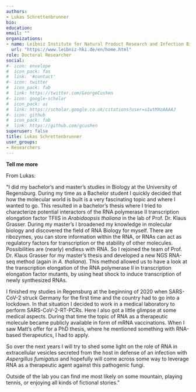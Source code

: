 ```yaml
---
authors:
- Lukas Schrettenbrunner
bio:  
education:
email: ""
organizations:
- name: Leibniz Institute for Natural Product Research and Infection Biology (Leibniz-HKI)
  url: "https://www.leibniz-hki.de/en/home.html"
role: Doctoral Researcher
social:
#- icon: envelope
#  icon_pack: fas
#  link: '#contact'
#- icon: twitter
#  icon_pack: fab
#  link: https://twitter.com/GeorgeCushen
#- icon: google-scholar
#  icon_pack: ai
#  link: https://scholar.google.co.uk/citations?user=sIwtMXoAAAAJ
#- icon: github
#  icon_pack: fab
#  link: https://github.com/gcushen
superuser: false
title: Lukas Schrettenbrunner
user_groups:
- Researchers
---
```


__Tell me more__

From Lukas:

"I did my bachelor’s and master’s studies in Biology at the University of Regensburg. During my
time as a Bachelor student I quickly decided that how the molecular world is built is a very
fascinating topic and where I wanted to go. This resulted in a bachelor’s thesis where I
tried to characterize potential interactors of the RNA polymerase II transcription elongation factor
TFIIS in _Arabidaopsis thaliana_ in the lab of Prof. Dr. Klaus Grasser. During my master’s I
broadened my knowledge in molecular biology and discovered the field of RNA Biology
for myself. There are ribozymes, you can store information within the RNA, or RNAs can act as
regulatory factors for transcription or the stability of other molecules. Possibilities are (nearly)
endless with RNA. So I rejoined the team of Prof. Dr. Klaus Grasser for my master’s thesis and
developed a new NGS RNA-seq method (again in _A. thaliana_). This method allowed us to have a
look at the transcription elongation of the RNA polymerase II in transcription elongation factor
mutants, by using heat shock to induce transcription of newly synthesized RNAs.

I finished my studies in Regensburg at the beginning of 2020 when SARS-CoV-2 struck Germany
for the first time and the country had to go into a lockdown. In that situation I decided to work in a
medical laboratory to perform SARS-CoV-2-RT-PCRs. Here I also got a little glimpse at some
medical aspects. During that time the topic of RNA as a therapeutic molecule became publicly
available in form of mRNA vaccinations. When I saw Matt’s offer for a PhD thesis, where he
mentioned something with RNA-based therapeutics, I had to apply.

So over the next years I will try to shed some light on the role of RNA in extracellular vesicles
secreted from the host in defense of an infection with _Aspergillus fumigatus_ and hopefully will
come across some way to leverage RNA as a therapeutic agent against this pathogenic fungi.

Outside of the lab you can find me most likely on some mountain, playing tennis, or enjoying all
kinds of fictional stories."
